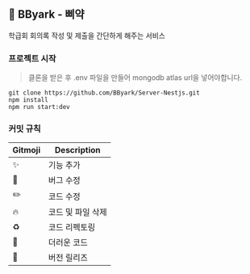 ## 🐤 BByark - 삐약
학급회 회의록 작성 및 제출을 간단하게 해주는 서비스

### 프로젝트 시작
> 클론을 받은 후 .env 파일을 만들어 mongodb atlas url을 넣어야합니다.


    git clone https://github.com/BByark/Server-Nestjs.git
    npm install
    npm run start:dev

### 커밋 규칙

| Gitmoji | Description        |
|--------|-----------------|
| ✨     | 기능 추가        |
| 🐛     | 버그 수정        |
| ✏️     | 코드 수정        |
| 🔥     | 코드 및 파일 삭제 |
| ♻️     | 코드 리펙토링    |
| 💩     | 더러운 코드      |
| 🔖     | 버전 릴리즈      |
